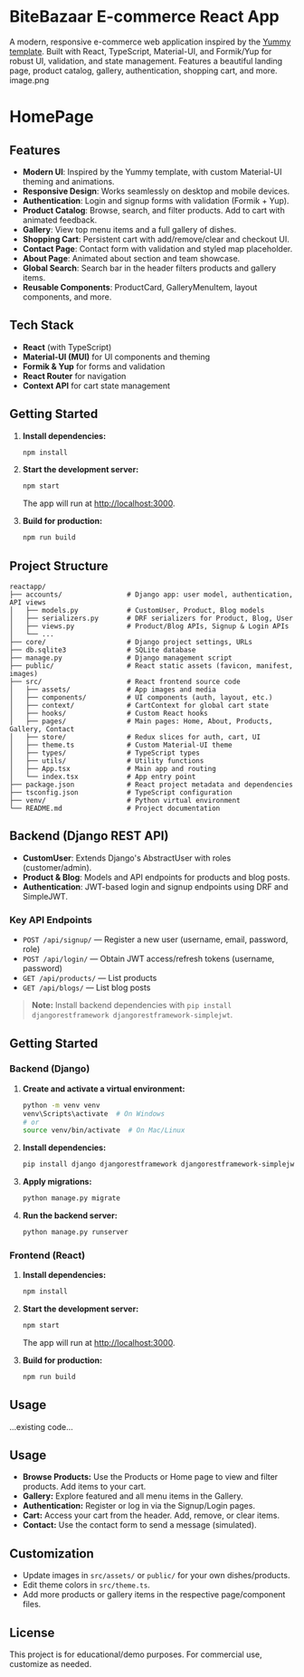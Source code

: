 # BiteBazaar E-commerce React App

A modern, responsive e-commerce web application inspired by the [Yummy template](https://themewagon.github.io/yummy-red/). Built with React, TypeScript, Material-UI, and Formik/Yup for robust UI, validation, and state management. Features a beautiful landing page, product catalog, gallery, authentication, shopping cart, and more.
image.png
# HomePage




## Features

- **Modern UI**: Inspired by the Yummy template, with custom Material-UI theming and animations.
- **Responsive Design**: Works seamlessly on desktop and mobile devices.
- **Authentication**: Login and signup forms with validation (Formik + Yup).
- **Product Catalog**: Browse, search, and filter products. Add to cart with animated feedback.
- **Gallery**: View top menu items and a full gallery of dishes.
- **Shopping Cart**: Persistent cart with add/remove/clear and checkout UI.
- **Contact Page**: Contact form with validation and styled map placeholder.
- **About Page**: Animated about section and team showcase.
- **Global Search**: Search bar in the header filters products and gallery items.
- **Reusable Components**: ProductCard, GalleryMenuItem, layout components, and more.

## Tech Stack

- **React** (with TypeScript)
- **Material-UI (MUI)** for UI components and theming
- **Formik & Yup** for forms and validation
- **React Router** for navigation
- **Context API** for cart state management

## Getting Started

1. **Install dependencies:**
   ```bash
   npm install
   ```
2. **Start the development server:**
   ```bash
   npm start
   ```
   The app will run at [http://localhost:3000](http://localhost:3000).

3. **Build for production:**
   ```bash
   npm run build
   ```


## Project Structure

```
reactapp/
├── accounts/                # Django app: user model, authentication, API views
│   ├── models.py            # CustomUser, Product, Blog models
│   ├── serializers.py       # DRF serializers for Product, Blog, User
│   ├── views.py             # Product/Blog APIs, Signup & Login APIs
│   └── ...
├── core/                    # Django project settings, URLs
├── db.sqlite3               # SQLite database
├── manage.py                # Django management script
├── public/                  # React static assets (favicon, manifest, images)
├── src/                     # React frontend source code
│   ├── assets/              # App images and media
│   ├── components/          # UI components (auth, layout, etc.)
│   ├── context/             # CartContext for global cart state
│   ├── hooks/               # Custom React hooks
│   ├── pages/               # Main pages: Home, About, Products, Gallery, Contact
│   ├── store/               # Redux slices for auth, cart, UI
│   ├── theme.ts             # Custom Material-UI theme
│   ├── types/               # TypeScript types
│   ├── utils/               # Utility functions
│   ├── App.tsx              # Main app and routing
│   └── index.tsx            # App entry point
├── package.json             # React project metadata and dependencies
├── tsconfig.json            # TypeScript configuration
├── venv/                    # Python virtual environment
└── README.md                # Project documentation
```

## Backend (Django REST API)

- **CustomUser**: Extends Django's AbstractUser with roles (customer/admin).
- **Product & Blog**: Models and API endpoints for products and blog posts.
- **Authentication**: JWT-based login and signup endpoints using DRF and SimpleJWT.

### Key API Endpoints

- `POST /api/signup/` — Register a new user (username, email, password, role)
- `POST /api/login/` — Obtain JWT access/refresh tokens (username, password)
- `GET /api/products/` — List products
- `GET /api/blogs/` — List blog posts

> **Note:** Install backend dependencies with `pip install djangorestframework djangorestframework-simplejwt`.

## Getting Started

### Backend (Django)

1. **Create and activate a virtual environment:**
   ```bash
   python -m venv venv
   venv\Scripts\activate  # On Windows
   # or
   source venv/bin/activate  # On Mac/Linux
   ```
2. **Install dependencies:**
   ```bash
   pip install django djangorestframework djangorestframework-simplejwt
   ```
3. **Apply migrations:**
   ```bash
   python manage.py migrate
   ```
4. **Run the backend server:**
   ```bash
   python manage.py runserver
   ```

### Frontend (React)

1. **Install dependencies:**
   ```bash
   npm install
   ```
2. **Start the development server:**
   ```bash
   npm start
   ```
   The app will run at [http://localhost:3000](http://localhost:3000).

3. **Build for production:**
   ```bash
   npm run build
   ```

## Usage
...existing code...

## Usage
- **Browse Products:** Use the Products or Home page to view and filter products. Add items to your cart.
- **Gallery:** Explore featured and all menu items in the Gallery.
- **Authentication:** Register or log in via the Signup/Login pages.
- **Cart:** Access your cart from the header. Add, remove, or clear items.
- **Contact:** Use the contact form to send a message (simulated).

## Customization
- Update images in `src/assets/` or `public/` for your own dishes/products.
- Edit theme colors in `src/theme.ts`.
- Add more products or gallery items in the respective page/component files.

## License
This project is for educational/demo purposes. For commercial use, customize as needed.
